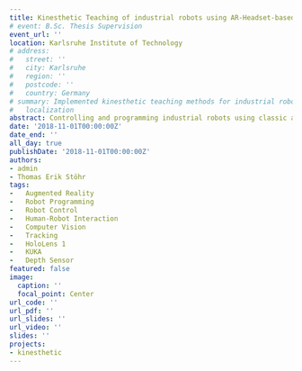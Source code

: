 ```yaml
---
title: Kinesthetic Teaching of industrial robots using AR-Headset-based localisation
# event: B.Sc. Thesis Supervision
event_url: ''
location: Karlsruhe Institute of Technology
# address:
#   street: ''
#   city: Karlsruhe
#   region: ''
#   postcode: ''
#   country: Germany
# summary: Implemented kinesthetic teaching methods for industrial robots using AR headset
#   localization
abstract: Controlling and programming industrial robots using classic approaches such as teach pendants can be a difficult and tedious task. Unintuitive and unnatural controls require the operator to be a trained professional and even then cause an unpleasant workflow. In an effort to improve upon this and make it more approachable for non-professionals, alternative approaches such as kinesthetic learning have been explored. They promise an easier and more natural handling of robots while maintaining the quality and accuracy that classic approaches provide. And while modern technology has made this achievable, practically realizing it often requires additional hardware resources such as sensors that are built into the robot or a "zero-force mode" that allows the user to easily move it. Models that are built to support kinesthetic learning already provide these features, however, most industrial manipulators that are currently in use do not. As such, they are usually not suited for kinesthetic learning. In this thesis, a new method to control and program industrial robots using Augmented Reality is explored. The goal is to eliminate the need for these special features by using the external sensors and hand tracking capabilities that modern Augmented Reality headsets provide. The thesis discusses the theory and implementation of a system which achieves this to allow kinesthetic learning to be used with industrial robots. It explains which components the system is made up of, how they communicate and which functionalities they fulfill, most importantly the translation of the user’s hand movements into robot controller commands. The AR device that is used for this thesis is the Microsoft HoloLens and, while being designed to work independently of a specific robot’s properties, the system is evaluated using the 6 DoF KUKA KR5 arc model.
date: '2018-11-01T00:00:00Z'
date_end: ''
all_day: true
publishDate: '2018-11-01T00:00:00Z'
authors:
- admin
- Thomas Erik Stöhr
tags:
-	Augmented Reality
-	Robot Programming
-	Robot Control
-	Human-Robot Interaction
-	Computer Vision
-	Tracking
-	HoloLens 1
-	KUKA
-	Depth Sensor
featured: false
image:
  caption: ''
  focal_point: Center
url_code: ''
url_pdf: ''
url_slides: ''
url_video: ''
slides: ''
projects:
- kinesthetic
---
```

